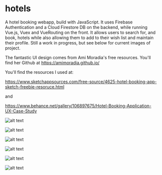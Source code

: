 # hotels

A hotel booking webapp, build with JavaScript. It uses Firebase Authentication and a Cloud Firestore DB on the backend, while running Vue.js, Vuex and VueRouting on the front.  It allows users to search for, and book, hotels while also allowing them to add to their wish list and maintain their profile.  Still a work in progress, but see below for current images of project.

The fantastic UI design comes from Ami Moradia's free resources.  You'll find her Github at https://amimoradia.github.io/

You'll find the resources I used at:

https://www.sketchappsources.com/free-source/4625-hotel-booking-app-sketch-freebie-resoruce.html

and 

https://www.behance.net/gallery/106897675/Hotel-Booking-Application-UX-Case-Study

![alt text](https://github.com/SamuelScotts/hotels/blob/master/images/hotel.png)

![alt text](https://github.com/SamuelScotts/hotels/blob/master/images/review.png)

![alt text](https://github.com/SamuelScotts/hotels/blob/master/images/login.png)

![alt text](https://github.com/SamuelScotts/hotels/blob/master/images/register.png)

![alt text](https://github.com/SamuelScotts/hotels/blob/master/images/explore.png)

![alt text](https://github.com/SamuelScotts/hotels/blob/master/images/profile.png)
